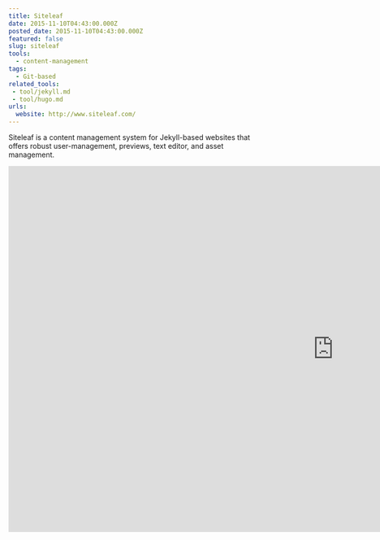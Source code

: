 ```yaml
---
title: Siteleaf
date: 2015-11-10T04:43:00.000Z
posted_date: 2015-11-10T04:43:00.000Z
featured: false
slug: siteleaf
tools:
  - content-management
tags:
  - Git-based
related_tools:
 - tool/jekyll.md
 - tool/hugo.md  
urls:
  website: http://www.siteleaf.com/
---
```

Siteleaf is a content management system for Jekyll-based websites that offers robust user-management, previews, text editor, and asset management.

<div class="embed-container">

<iframe width="1280" height="720" src="https://www.youtube-nocookie.com/embed/zrkcGL5H3MU?rel=0&amp;showinfo=0" frameborder="0" allowfullscreen></iframe>

</div>
